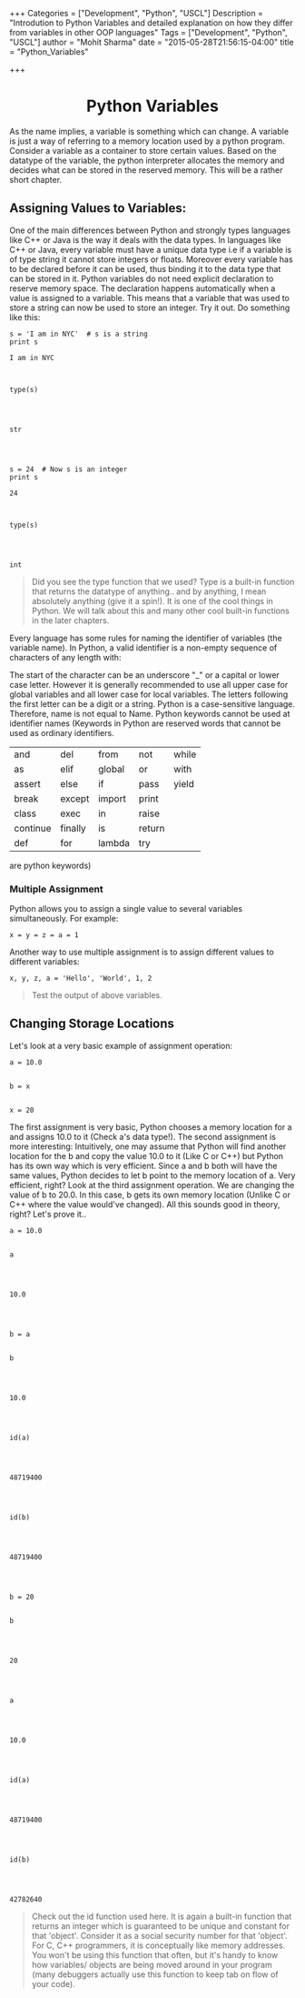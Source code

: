 +++
Categories = ["Development", "Python", "USCL"]
Description = "Introdution to Python Variables and detailed explanation on how they differ from variables in other OOP languages"
Tags = ["Development", "Python", "USCL"]
author = "Mohit Sharma"
date = "2015-05-28T21:56:15-04:00"
title = "Python_Variables"

+++


<h1 align='center'>Python Variables</h1>

As the name implies, a variable is something which can change. A variable is just a way of referring to a memory location used by a python program. Consider a variable as a container to store certain values. Based on the datatype of the variable, the python interpreter allocates the memory and decides what can be stored in the reserved memory. This will be a rather short chapter.


## Assigning Values to Variables:

One of the main differences between Python and strongly types languages like C++ or Java is the way it deals with the data types. In languages like C++ or Java, every variable must have a unique data type i.e if a variable is of type string it cannot store integers or floats. Moreover every variable has to be declared before it can be used, thus binding it to the data type that can be stored in it. Python variables do not need explicit declaration to reserve memory space. The declaration happens automatically when a value is assigned to a variable. This means that a variable that was used to store a string can now be used to store an integer. Try it out. Do something like this:


    s = 'I am in NYC'  # s is a string
    print s

    I am in NYC



    type(s)




    str




    s = 24  # Now s is an integer
    print s

    24



    type(s)




    int



> Did you see the type function that we used? Type is a built-in function that returns the datatype of anything.. and by anything, I mean absolutely anything (give it a spin!). It is one of the cool things in Python. We will talk about this and many other cool built-in functions in the later chapters. 

Every language has some rules for naming the identifier of variables (the variable name). In Python, a valid identifier is a non-empty sequence of characters of any length with:

The start of the character can be an underscore "\_" or a capital or lower case letter. However it is generally recommended to use all upper case for global variables and all lower case for local variables.
The letters following the first letter can be a digit or a string.
Python is a case-sensitive language. Therefore, name is not equal to Name.
Python keywords cannot be used at identifier names (Keywords in Python are reserved words that cannot be used as ordinary identifiers. 

||||||
|:-------|:--------|:---------|:--------|:----|
|and     |del      |from      |not      |while|
|as      | elif    |global    |or       |with |
|assert  | else    | if       |pass     |yield|
|break   | except  | import   |print
|class   | exec    | in       |raise
|continue| finally | is       |return 
|def     | for     | lambda   |try

are python keywords)

### Multiple Assignment

Python allows you to assign a single value to several variables simultaneously. For example:


    x = y = z = a = 1

Another way to use multiple assignment is to assign different values to different variables:


    x, y, z, a = 'Hello', 'World', 1, 2

> Test the output of above variables.

## Changing Storage Locations

Let's look at a very basic example of assignment operation:


    a = 10.0


    b = x


    x = 20

The first assignment is very basic, Python chooses a memory location for a and assigns 10.0 to it (Check a's data type!). The second assignment is more interesting:
Intuitively, one may assume that Python will find another location for the b and copy the value 10.0 to it (Like C or C++) but Python has its own way which is very efficient. Since a and b both will have the same values, Python decides to let b point to the memory location of a. Very efficient, right? Look at the third assignment operation. We are changing the value of b to 20.0. In this case, b gets its own memory location (Unlike C or C++ where the value would've changed). 
All this sounds good in theory, right? Let's prove it..


    a = 10.0


    a




    10.0




    b = a


    b




    10.0




    id(a)




    48719400




    id(b)




    48719400




    b = 20


    b




    20




    a




    10.0




    id(a)




    48719400




    id(b)




    42782640



> Check out the id function used here. It is again a built-in function that returns an integer which is guaranteed to be unique and constant for that 'object'. Consider it as a social security number for that 'object'. For C, C++ programmers, it is conceptually like memory addresses. You won't be using this function that often, but it's handy to know how variables/ objects are being moved around in your program (many debuggers actually use this function to keep tab on flow of your code).
